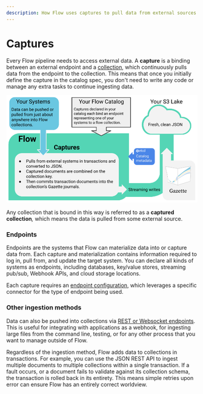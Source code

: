 ```yaml
---
description: How Flow uses captures to pull data from external sources
---
```


# Captures

Every Flow pipeline needs to access external data. A **capture** is a binding between an external endpoint and a [collection](collections.md), which continuously pulls data from the endpoint to the collection. This means that once you initially define the capture in the catalog spec, you don't need to write any code or manage any extra tasks to continue ingesting data.

![](<../../.gitbook/assets/Flow Architecture(1).png>)

Any collection that is bound in this way is referred to as a **captured collection**_,_ which means the data is pulled from some external source.&#x20;

### Endpoints

Endpoints are the systems that Flow can materialize data into or capture data from. Each capture and materialization contains information required to log in, pull from, and update the target system. You can declare all kinds of systems as endpoints, including databases, key/value stores, streaming pub/sub, Webhook APIs, and cloud storage locations.

Each capture requires an [endpoint configuration](../../reference/catalog-reference/captures/endpoint-configurations.md), which leverages a specific connector for the type of endpoint being used.&#x20;

### Other ingestion methods

Data can also be pushed into collections via [REST or Websocket endpoints](../../reference/pushing-data-into-flow/). This is useful for integrating with applications as a webhook, for ingesting large files from the command line, testing, or for any other process that you want to manage outside of Flow.

Regardless of the ingestion method, Flow adds data to collections in transactions. For example, you can use the JSON REST API to ingest multiple documents to multiple collections within a single transaction. If a fault occurs, or a document fails to validate against its collection schema, the transaction is rolled back in its entirety. This means simple retries upon error can ensure Flow has an entirely correct worldview.&#x20;
